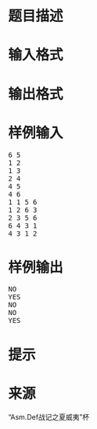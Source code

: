 

# 题目描述



# 输入格式



# 输出格式



# 样例输入


<pre>6 5
1 2
1 3
2 4
4 5
4 6
1 1 5 6
1 2 6 3
2 3 5 6
6 4 3 1
4 3 1 2</pre>

# 样例输出


<pre>NO
YES
NO
NO
YES</pre>

# 提示



# 来源


<p>
“Asm.Def战记之夏威夷”杯
</p>
